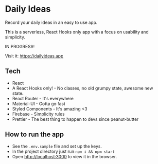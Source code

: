 # Daily Ideas
Record your daily ideas in an easy to use app.

This is a serverless, React Hooks only app with a focus on usability and simplicity.

IN PROGRESS!

Visit it: https://dailyideas.app

## Tech
* React
* A React Hooks only! - No classes, no old grumpy state, awesome new state.
* React Router - It's everywhere
* Material-UI -  Gotta go fast
* Styled Components - It's amazing <3
* Firebase - Simplicity rules
* Prettier -  The best thing to happen to devs since peanut-butter

## How to run the app

* See the `.env.sample` file and set up the keys.
* In the project directory just run `npm i && npm start`
* Open [http://localhost:3000](http://localhost:3000) to view it in the browser.
